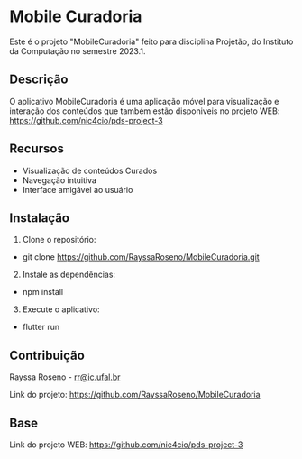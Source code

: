# Mobile Curadoria

Este é o projeto "MobileCuradoria" feito para disciplina Projetão, do Instituto da Computação no semestre 2023.1.

## Descrição

O aplicativo MobileCuradoria é uma aplicação móvel para visualização e interação dos conteúdos que também estão disponiveis no projeto WEB: https://github.com/nic4cio/pds-project-3

## Recursos

- Visualização de conteúdos Curados
- Navegação intuitiva
- Interface amigável ao usuário

## Instalação

1. Clone o repositório: 

- git clone https://github.com/RayssaRoseno/MobileCuradoria.git
  
2. Instale as dependências:
  - npm install
    
3. Execute o aplicativo:
 - flutter run

## Contribuição

Rayssa Roseno - rr@ic.ufal.br

Link do projeto: https://github.com/RayssaRoseno/MobileCuradoria

## Base 

Link do projeto WEB: https://github.com/nic4cio/pds-project-3


